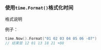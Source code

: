 
<p id="9wy9Z8eWRLh2vC2NuKjSQZ">

### 使用`time.Format()`格式化时间

</p>

<p id="w1BMmRQcrCeA9E4J8u3pwY">

格式说明

</p>

<p id="3QFrpAYj77VSCBG23yTynp">



</p>

<p id="92MoMe42kume59qayWKfjY">

例子：

</p>

<p id="a39hLpJJisqaBc3DzcAvRo">

```Go
time.Now().Format("01 02 03 04 05 06 -07")
// 结果是 12 01 13 18 21 +08
```


</p>

<p id="hxsjZaCDKLEsp8d9eYLvRn">



</p>
